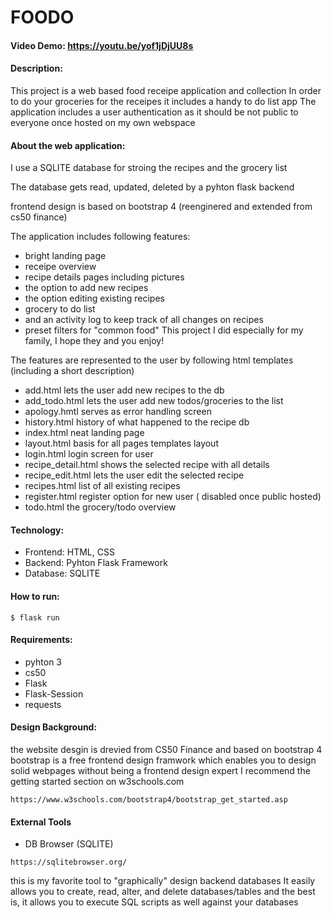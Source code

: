 # FOODO
#### Video Demo:  https://youtu.be/yof1jDjUU8s
#### Description:
This project is a web based food receipe application and collection
In order to do your groceries for the receipes it includes a handy
to do list app
The application includes a user authentication as it should be not public to everyone once hosted on my own webspace

#### About the web application:
I use a SQLITE database for stroing the recipes and the grocery list

The database gets read, updated, deleted by a pyhton flask backend

frontend design is based on bootstrap 4 (reenginered and extended from cs50 finance)

The application includes following features:
- bright landing page
- receipe overview
- recipe details pages including pictures
- the option to add new recipes
- the option editing existing recipes
- grocery to do list
- and an activity log to keep track of all changes on recipes
- preset filters for "common food"
This project I did especially for my family, I hope they and you enjoy!

The features are represented to the user by following html templates (including a short description)
- add.html                  lets the user add new recipes to the db
- add_todo.html             lets the user add new todos/groceries to the list
- apology.hmtl              serves as error handling screen
- history.html              history of what happened to the recipe db
- index.html                neat landing page
- layout.html               basis for all pages templates layout
- login.html                login screen for user
- recipe_detail.html        shows the selected recipe with all details
- recipe_edit.html          lets the user edit the selected recipe
- recipes.html              list of all existing recipes
- register.html             register option for new user ( disabled once public hosted)
- todo.html                 the grocery/todo overview

#### Technology:
- Frontend:   HTML, CSS
- Backend:    Pyhton Flask Framework
- Database:   SQLITE

#### How to run:
```
$ flask run
```

#### Requirements:
- pyhton 3
- cs50
- Flask
- Flask-Session
- requests


#### Design Background:
the website desgin is drevied from CS50 Finance and based on bootstrap 4
bootstrap is a free frontend design framwork which enables you to design solid webpages
without being a frontend design expert
I recommend the getting started section on w3schools.com
```
https://www.w3schools.com/bootstrap4/bootstrap_get_started.asp
```

#### External Tools
- DB Browser (SQLITE)

```
https://sqlitebrowser.org/
```

this is my favorite tool to "graphically" design backend databases
It easily allows you to create, read, alter, and delete databases/tables and the best is, it
allows you to execute SQL scripts as well against your databases

